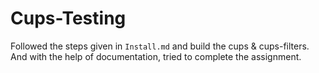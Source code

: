 # Cups-Testing
Followed the steps given in ```Install.md``` and build the cups & cups-filters.
And with the help of documentation, tried to complete the assignment.

